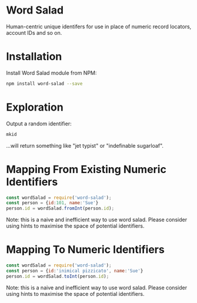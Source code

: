 # Word Salad

Human-centric unique identifers for use in place of numeric record locators, account IDs and so on.

# Installation
Install Word Salad module from NPM:
```bash
npm install word-salad --save
```

# Exploration
Output a random identifier:

```bash
mkid
```
...will return something like "jet typist" or "indefinable sugarloaf".

# Mapping From Existing Numeric Identifiers
```javascript
const wordSalad = require('word-salad');
const person = {id:101, name:'Sue'}
person.id = wordSalad.fromInt(person.id);
```

Note: this is a naive and inefficient way to use word salad. Please consider using hints to maximise the space of potential identifiers.

# Mapping To Numeric Identifiers
```javascript
const wordSalad = require('word-salad');
const person = {id:'inimical pizzicato', name:'Sue'}
person.id = wordSalad.toInt(person.id);
```

Note: this is a naive and inefficient way to use word salad. Please consider using hints to maximise the space of potential identifiers.



